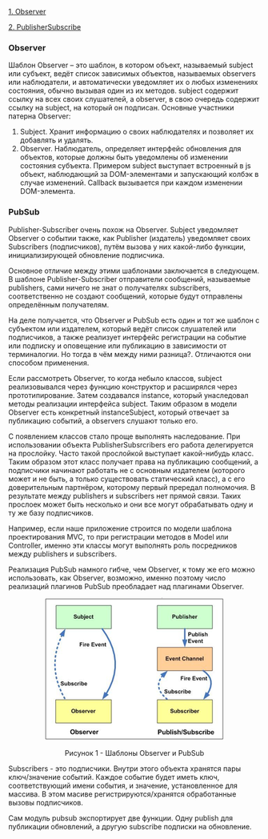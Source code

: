 [1. Observer](Observer)

[2. PublisherSubscribe]()

### Observer
Шаблон Observer – это шаблон, в котором объект, называемый subject или субъект, ведёт список зависимых объектов, называемых observers или наблюдатели, и автоматически уведомляет их о любых изменениях состояния, обычно вызывая один из их методов.
subject содержит ссылку на всех своих слушателей, а observer, в свою очередь содержит ссылку на subject, на который он подписан.
Основные участники патерна Observer:
1.  Subject. Хранит информацию о своих наблюдателях и позволяет их добавлять и удалять.
2.  Observer. Наблюдатель, определяет интерфейс обновления для объектов, которые должны быть уведомлены об изменении состояния субъекта.
Примером subject выступает встроенный в js объект, наблюдающий за DOM-элементами и запускающий колбэк в случае изменений. Callback вызывается при каждом изменении DOM-элемента.

### PubSub
Publisher-Subscriber очень похож на Observer. Subject уведомляет Observer о событии также, как Publisher (издатель) уведомляет своих Subscribers (подписчиков), путём вызова у них какой-либо функции, инициализирующей обновление подписчика.  

Основное отличие между этими шаблонами заключается в следующем. В шаблоне Publisher-Subscriber отправители сообщений, называемые publishers, сами ничего не знат о получателях subscribers, соответственно не создают сообщений, которые будут отправлены определённым получателям.

На деле получается, что Observer и PubSub есть один и тот же шаблон с субъектом или издателем, который ведёт список слушателей или подписчиков, а также реализует интерфейс регистрации на событие или подписку и оповещение или публикацию в зависимости от терминалогии. Но тогда в чём между ними разница?. Отличаются они способом применения.

Если рассмотреть Observer, то когда небыло классов, subject реализовывался через функцию конструктор и расширялся через прототипирование. Затем создавался instance, который унаследовал методы реализации интерфейса subject. Таким образом в модели Observer есть конкретный instanceSubject, который отвечает за публикацию событий, а observers слушают только его.

С появлением классов стало проще выполнять наследование. При использовании объекта PublisherSubsrcribers его работа делегируется на прослойку. Часто такой прослойкой выступает какой-нибудь класс. Таким образом этот класс получает права на публикацию сообщений, а подписчики начинают работать не с основным издателем (которого может и не быть, а только существовать статический класс), а с его доверительным партнёром, которому первый прередал полномочия. В результате между publishers и subscribers нет прямой связи. Таких прослоек может быть несколько и они все могут обрабатывать одну и ту же базу подписчиков.

Например, если наше приложение строится по модели шаблона проектирования MVC, то при регистрации методов в Model или Controller, именно эти классы могут выполнять роль посредников между publishers и subscribers.

Реализация PubSub намного гибче, чем Observer, к тому же его можно использовать, как Observer, возможно, именно поэтому число реализаций плагинов PubSub преобладает над плагинами Observer.

<p align="center">
  <img src="https://github.com/hoka-hoka/js.patterns/blob/master/src/img/Observer_PubSub.png"/>
</p>
<div align="center">Рисунок 1 - Шаблоны Observer и PubSub</div>

Subscribers - это подписчики. Внутри этого объекта хранятся пары ключ/значение событий. Каждое событие будет иметь ключ, соответствующий имени события, и значение, установленное для массива. В этом масиве регистрируются/хранятся обработанные вызовы подписчиков.

Сам модуль pubsub экспортирует две функции. Одну publish для публикации обновлений, а другую subscribe подписки на обновление.
